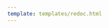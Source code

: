 ```yaml
---
template: templates/redoc.html
---
```


<redoc spec-url="{{base_path}}/apis/organization-apis/restapis/scim2-bulk.yaml"></redoc>
